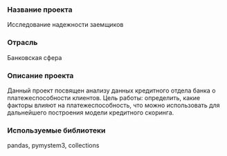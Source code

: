 ### Название проекта
Исследование надежности заемщиков

### Отрасль
Банковская сфера

### Описание проекта
Данный проект посвящен анализу данных кредитного отдела банка о платежеспособности клиентов.
Цель работы: определить, какие факторы влияют на платежеспособность, что можно использовать для дальнейшего построения модели кредитного скоринга.

### Используемые библиотеки
pandas, pymystem3, collections
 
